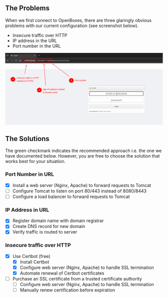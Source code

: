 ## The Problems
When we first connect to OpenBoxes, there are three glaringly obvious problems with our current
configuration (see screenshot below).

* Insecure traffic over HTTP
* IP address in the URL
* Port number in the URL

![img_2.png](img_2.png)

## The Solutions

The green checkmark indicates the recommended approach i.e. the one we have documented below. However,
you are free to choose the solution that works best for your situation.

### Port Number in URL
* [x] Install a web server (Nginx, Apache) to forward requests to Tomcat
* [ ] Configure Tomcat to listen on port 80/443 instead of 8080/8443
* [ ] Configure a load balancer to forward requests to Tomcat

### IP Address in URL
* [x] Register domain name with domain registrar
* [x] Create DNS record for new domain
* [x] Verify traffic is routed to server

### Insecure traffic over HTTP
* [x] Use Certbot (free)
    * [x] Install Certbot
    * [x] Configure web server (Nginx, Apache) to handle SSL termination
    * [x] Automate renewal of Certbot certificates
* [ ] Purchase an SSL certificate from a trusted certificate authority
    * [ ] Configure web server (Nginx, Apache) to handle SSL termination
    * [ ] Manually renew certification before expiration
